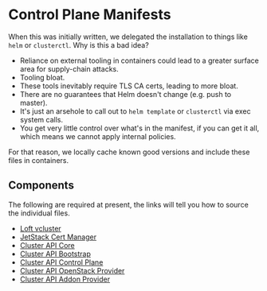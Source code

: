 # Control Plane Manifests

When this was initially written, we delegated the installation to things like `helm` or `clusterctl`.
Why is this a bad idea?

* Reliance on external tooling in containers could lead to a greater surface area for supply-chain attacks.
* Tooling bloat.
* These tools inevitably require TLS CA certs, leading to more bloat.
* There are no guarantees that Helm doesn't change (e.g. push to master).
* It's just an arsehole to call out to `helm template` or `clusterctl` via exec system calls.
* You get very little control over what's in the manifest, if you can get it all, which means we cannot apply internal policies.

For that reason, we locally cache known good versions and include these files in containers.

## Components

The following are required at present, the links will tell you how to source the individual files.

* [Loft vcluster](vcluster/README.md)
* [JetStack Cert Manager](cert-manager/README.md)
* [Cluster API Core](cluster-api-core/README.md)
* [Cluster API Bootstrap](cluster-api-bootstrap/README.md)
* [Cluster API Control Plane](cluster-api-control-plane/README.md)
* [Cluster API OpenStack Provider](cluster-api-provider-openstack/README.md)
* [Cluster API Addon Provider](cluster-api-addon-provider/README.md)


